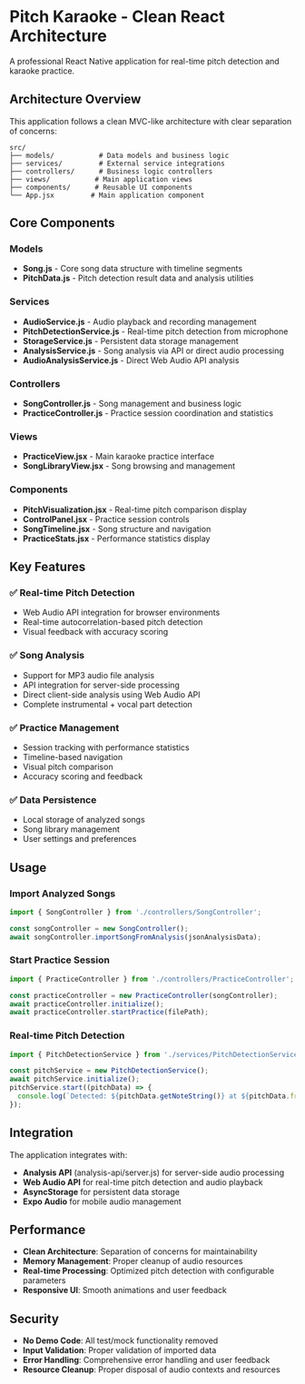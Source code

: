 # Pitch Karaoke - Clean React Architecture

A professional React Native application for real-time pitch detection and karaoke practice.

## Architecture Overview

This application follows a clean MVC-like architecture with clear separation of concerns:

```
src/
├── models/           # Data models and business logic
├── services/         # External service integrations
├── controllers/      # Business logic controllers
├── views/           # Main application views
├── components/      # Reusable UI components
└── App.jsx         # Main application component
```

## Core Components

### Models
- **Song.js** - Core song data structure with timeline segments
- **PitchData.js** - Pitch detection result data and analysis utilities

### Services
- **AudioService.js** - Audio playback and recording management
- **PitchDetectionService.js** - Real-time pitch detection from microphone
- **StorageService.js** - Persistent data storage management
- **AnalysisService.js** - Song analysis via API or direct audio processing
- **AudioAnalysisService.js** - Direct Web Audio API analysis

### Controllers
- **SongController.js** - Song management and business logic
- **PracticeController.js** - Practice session coordination and statistics

### Views
- **PracticeView.jsx** - Main karaoke practice interface
- **SongLibraryView.jsx** - Song browsing and management

### Components
- **PitchVisualization.jsx** - Real-time pitch comparison display
- **ControlPanel.jsx** - Practice session controls
- **SongTimeline.jsx** - Song structure and navigation
- **PracticeStats.jsx** - Performance statistics display

## Key Features

### ✅ Real-time Pitch Detection
- Web Audio API integration for browser environments
- Real-time autocorrelation-based pitch detection
- Visual feedback with accuracy scoring

### ✅ Song Analysis
- Support for MP3 audio file analysis
- API integration for server-side processing
- Direct client-side analysis using Web Audio API
- Complete instrumental + vocal part detection

### ✅ Practice Management
- Session tracking with performance statistics
- Timeline-based navigation
- Visual pitch comparison
- Accuracy scoring and feedback

### ✅ Data Persistence
- Local storage of analyzed songs
- Song library management
- User settings and preferences

## Usage

### Import Analyzed Songs
```javascript
import { SongController } from './controllers/SongController';

const songController = new SongController();
await songController.importSongFromAnalysis(jsonAnalysisData);
```

### Start Practice Session
```javascript
import { PracticeController } from './controllers/PracticeController';

const practiceController = new PracticeController(songController);
await practiceController.initialize();
await practiceController.startPractice(filePath);
```

### Real-time Pitch Detection
```javascript
import { PitchDetectionService } from './services/PitchDetectionService';

const pitchService = new PitchDetectionService();
await pitchService.initialize();
pitchService.start((pitchData) => {
  console.log(`Detected: ${pitchData.getNoteString()} at ${pitchData.frequency}Hz`);
});
```

## Integration

The application integrates with:
- **Analysis API** (analysis-api/server.js) for server-side audio processing
- **Web Audio API** for real-time pitch detection and audio playback
- **AsyncStorage** for persistent data storage
- **Expo Audio** for mobile audio management

## Performance

- **Clean Architecture**: Separation of concerns for maintainability
- **Memory Management**: Proper cleanup of audio resources
- **Real-time Processing**: Optimized pitch detection with configurable parameters
- **Responsive UI**: Smooth animations and user feedback

## Security

- **No Demo Code**: All test/mock functionality removed
- **Input Validation**: Proper validation of imported data
- **Error Handling**: Comprehensive error handling and user feedback
- **Resource Cleanup**: Proper disposal of audio contexts and resources